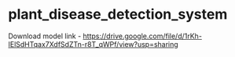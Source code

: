 # plant_disease_detection_system

Download model link - https://drive.google.com/file/d/1rKh-IElSdHTqax7XdfSdZTn-r8T_qWPf/view?usp=sharing

